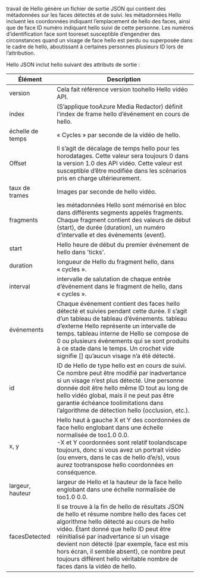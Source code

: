 travail de Hello génère un fichier de sortie JSON qui contient des métadonnées sur les faces détectés et de suivi. les métadonnées Hello incluent les coordonnées indiquant l’emplacement de hello des faces, ainsi que de face ID numéro indiquant hello suivi de cette personne. Les numéros d’identification face sont tooreset susceptible d’engendrer des circonstances quand un visage de face hello est perdu ou superposée dans le cadre de hello, aboutissant à certaines personnes plusieurs ID lors de l’attribution.

Hello JSON inclut hello suivant des attributs de sortie :

| Élément | Description |
| --- | --- |
| version |Cela fait référence version toohello Hello vidéo API. |
| index | (S’applique tooAzure Media Redactor) définit l’index de frame hello d’événement en cours de hello. |
| échelle de temps |« Cycles » par seconde de la vidéo de hello. |
| Offset |Il s’agit de décalage de temps hello pour les horodatages. Cette valeur sera toujours 0 dans la version 1.0 des API vidéo. Cette valeur est susceptible d’être modifiée dans les scénarios pris en charge ultérieurement. |
| taux de trames |Images par seconde de hello vidéo. |
| fragments |les métadonnées Hello sont mémorisé en bloc dans différents segments appelés fragments. Chaque fragment contient des valeurs de début (start), de durée (duration), un numéro d’intervalle et des événements (event). |
| start |Hello heure de début du premier événement de hello dans 'ticks'. |
| duration |longueur de Hello du fragment hello, dans « cycles ». |
| interval |intervalle de salutation de chaque entrée d’événement dans le fragment de hello, dans « cycles ». |
| événements |Chaque événement contient des faces hello détecté et suivies pendant cette durée. Il s’agit d’un tableau de tableau d’événements. tableau d’externe Hello représente un intervalle de temps. tableau interne de Hello se compose de 0 ou plusieurs événements qui se sont produits à ce stade dans le temps. Un crochet vide signifie [] qu’aucun visage n’a été détecté. |
| id |ID de Hello de type hello est en cours de suivi. Ce nombre peut être modifié par inadvertance si un visage n’est plus détecté. Une personne donnée doit être hello même ID tout au long de hello vidéo global, mais il ne peut pas être garantie échéance toolimitations dans l’algorithme de détection hello (occlusion, etc.). |
| x, y |Hello haut à gauche X et Y des coordonnées de face hello englobant dans une échelle normalisée de too1.0 0.0. <br/>-X et Y coordonnées sont relatif toolandscape toujours, donc si vous avez un portrait vidéo (ou envers, dans le cas de hello d’e/s), vous aurez tootranspose hello coordonnées en conséquence. |
| largeur, hauteur |largeur de Hello et la hauteur de la face hello englobant dans une échelle normalisée de too1.0 0.0. |
| facesDetected |Il se trouve à la fin de hello de résultats JSON de hello et résume nombre hello des faces cet algorithme hello détecté au cours de hello vidéo. Étant donné que hello ID peut être réinitialisé par inadvertance si un visage devient non détecté (par exemple, face est mis hors écran, il semble absent), ce nombre peut toujours différent hello véritable nombre de faces dans la vidéo de hello. |

